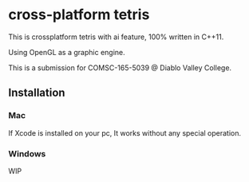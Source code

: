 # cross-platform tetris

This is crossplatform tetris with ai feature, 100% written in C++11. 

Using OpenGL as a graphic engine.

This is a submission for COMSC-165-5039 @ Diablo Valley College.

## Installation

### Mac
If Xcode is installed on your pc, It works without any special operation.

### Windows
WIP
